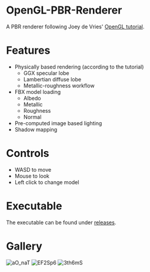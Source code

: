 # OpenGL-PBR-Renderer
A PBR renderer following Joey de Vries' [OpenGL tutorial](https://learnopengl.com/).

# Features
- Physically based rendering (according to the tutorial)
  - GGX specular lobe
  - Lambertian diffuse lobe
  - Metallic-roughness workflow
- FBX model loading
  - Albedo
  - Metallic
  - Roughness
  - Normal
- Pre-computed image based lighting
- Shadow mapping

# Controls
- WASD to move
- Mouse to look
- Left click to change model

# Executable
The executable can be found under [releases](https://github.com/mooddood235/PBR-Rasterizer/releases/tag/1.0).

# Gallery
![aO_naT](https://github.com/mooddood235/PBR-Rasterizer/assets/62807754/4e3ee52a-1d77-4e64-a3ff-20cc703f9069)
![EF2Sp6](https://github.com/mooddood235/PBR-Rasterizer/assets/62807754/6ef3959c-4604-4e21-9a13-3cee1f371494)
![3th6mS](https://github.com/mooddood235/PBR-Rasterizer/assets/62807754/e9269eae-bc4b-440c-9a23-f6a5d77c7cf8)




